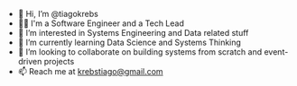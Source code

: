 - 👋 Hi, I’m @tiagokrebs
- 👨‍💼 I'm a Software Engineer and a Tech Lead
- 👀 I’m interested in Systems Engineering and Data related stuff
- 🌱 I’m currently learning Data Science and Systems Thinking
- 💞️ I’m looking to collaborate on building systems from scratch and event-driven projects
- 📫 Reach me at krebstiago@gmail.com

<!---
tiagokrebs/tiagokrebs is a ✨ special ✨ repository because its `README.md` (this file) appears on your GitHub profile.
You can click the Preview link to take a look at your changes.
--->
